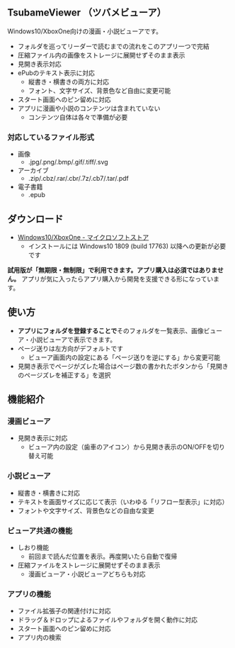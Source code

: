## TsubameViewer （ツバメビューア）

Windows10/XboxOne向けの漫画・小説ビューアです。

* フォルダを巡ってリーダーで読むまでの流れをこのアプリ一つで完結
* 圧縮ファイル内の画像をストレージに展開せずそのまま表示
* 見開き表示対応
* ePubのテキスト表示に対応
  * 縦書き・横書きの両方に対応
  * フォント、文字サイズ、背景色など自由に変更可能
* スタート画面へのピン留めに対応
* アプリに漫画や小説のコンテンツは含まれていない
  * コンテンツ自体は各々で準備が必要

### 対応しているファイル形式

* 画像
  * .jpg/.png/.bmp/.gif/.tiff/.svg
* アーカイブ
  * .zip/.cbz/.rar/.cbr/.7z/.cb7/.tar/.pdf
* 電子書籍
  * .epub

## ダウンロード

* [Windows10/XboxOne - マイクロソフトストア](https://www.microsoft.com/store/apps/9NDXXQRG4PL8)
  * インストールには Windows10 1809 (build 17763) 以降への更新が必要です

**試用版が「無期限・無制限」で利用できます。アプリ購入は必須ではありません。** アプリが気に入ったらアプリ購入から開発を支援できる形になっています。

## 使い方

* **アプリにフォルダを登録することで**そのフォルダを一覧表示、画像ビューア・小説ビューアで表示できます。
* ページ送りは左方向がデフォルトです
  * ビューア画面内の設定にある「ページ送りを逆にする」から変更可能
* 見開き表示でページがズレた場合はページ数の書かれたボタンから「見開きのページズレを補正する」を選択

## 機能紹介

### 漫画ビューア

* 見開き表示に対応
  * ビューア内の設定（歯車のアイコン）から見開き表示のON/OFFを切り替え可能

### 小説ビューア

* 縦書き・横書きに対応
* テキストを画面サイズに応じて表示（いわゆる「リフロー型表示」に対応）
* フォントや文字サイズ、背景色などの自由な変更

### ビューア共通の機能

* しおり機能
  * 前回まで読んだ位置を表示。再度開いたら自動で復帰
* 圧縮ファイルをストレージに展開せずそのまま表示
  * 漫画ビューア・小説ビューアどちらも対応
  
### アプリの機能

* ファイル拡張子の関連付けに対応
* ドラッグ＆ドロップによるファイルやフォルダを開く動作に対応
* スタート画面へのピン留めに対応
* アプリ内の検索
